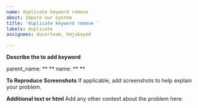 ```yaml
---
name: duplicate keyword remove
about: Impore our system
title: 'duplicate keyword remove '
labels: duplicate
assignees: ducorteam, hmjubayed

---
```


**Describe the to add keyword**

parent_name: ** **
name: ** **

**To Reproduce**
**Screenshots**
If applicable, add screenshots to help explain your problem.

**Additional text or html**
Add any other context about the problem here.
